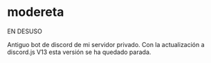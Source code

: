 # modereta

EN DESUSO

Antiguo bot de discord de mi servidor privado. Con la actualización a discord.js V13 esta versión se ha quedado parada.
